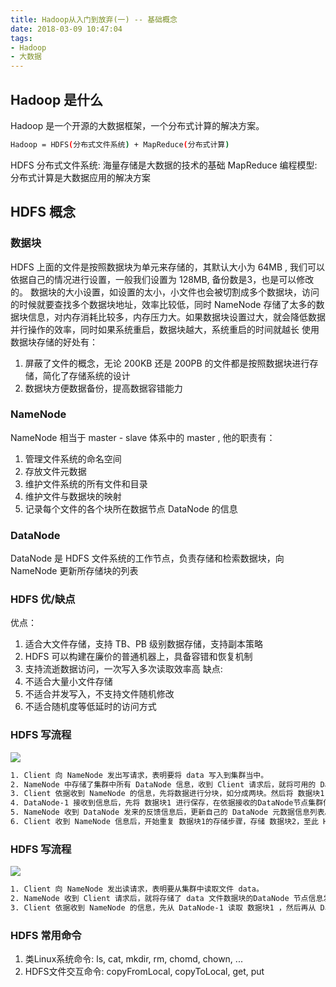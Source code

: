 ```yaml
---
title: Hadoop从入门到放弃(一) -- 基础概念
date: 2018-03-09 10:47:04
tags:
- Hadoop
- 大数据
---
```


## Hadoop 是什么
Hadoop 是一个开源的大数据框架，一个分布式计算的解决方案。
``` bash
Hadoop = HDFS(分布式文件系统) + MapReduce(分布式计算)
```
HDFS 分布式文件系统: 海量存储是大数据的技术的基础
MapReduce 编程模型: 分布式计算是大数据应用的解决方案

## HDFS 概念

### 数据块
HDFS 上面的文件是按照数据块为单元来存储的，其默认大小为 64MB , 我们可以依据自己的情况进行设置，一般我们设置为 128MB, 备份数是3，也是可以修改的。
数据块的大小设置，如设置的太小，小文件也会被切割成多个数据块，访问的时候就要查找多个数据块地址，效率比较低，同时 NameNode 存储了太多的数据块信息，对内存消耗比较多，内存压力大。如果数据块设置过大，就会降低数据并行操作的效率，同时如果系统重启，数据块越大，系统重启的时间就越长
使用数据块存储的好处有：
1. 屏蔽了文件的概念，无论 200KB 还是 200PB 的文件都是按照数据块进行存储，简化了存储系统的设计
2. 数据块方便数据备份，提高数据容错能力

### NameNode
NameNode 相当于 master - slave 体系中的 master , 他的职责有：
1. 管理文件系统的命名空间
2. 存放文件元数据
3. 维护文件系统的所有文件和目录
4. 维护文件与数据块的映射
5. 记录每个文件的各个块所在数据节点 DataNode 的信息

### DataNode
DataNode 是 HDFS 文件系统的工作节点，负责存储和检索数据块，向 NameNode 更新所存储块的列表

### HDFS 优/缺点
优点：
1. 适合大文件存储，支持 TB、PB 级别数据存储，支持副本策略
2. HDFS 可以构建在廉价的普通机器上，具备容错和恢复机制
3. 支持流逝数据访问，一次写入多次读取效率高
缺点:
1. 不适合大量小文件存储
2. 不适合并发写入，不支持文件随机修改
3. 不适合随机度等低延时的访问方式

### HDFS 写流程
![](/post_imgs/hdfs_write_process.jpg)
``` bash
1. Client 向 NameNode 发出写请求，表明要将 data 写入到集群当中。
2. NameNode 中存储了集群中所有 DataNode 信息，收到 Client 请求后，就将可用的 DataNode 信息发送给Client
3. Client 依据收到 NameNode 的信息，先将数据进行分块，如分成两块。然后将 数据块1 和 从NameNode接收到的 DataNode所有节点信息，都发送给 DataNode-1
4. DataNode-1 接收到信息后，先将 数据块1 进行保存，在依据接收的DataNode节点集群信息，将 数据块1 备份到 DataNode-2 和 DataNode-3。 当 DataNode-1，DataNode-2，DataNode-3 完成 数据块1 存储之后，反馈给 NameNode
5. NameNode 收到 DataNode 发来的反馈信息后，更新自己的 DataNode 元数据信息列表。然后告诉 Client 数据块1 已经存储好了，可以存储后面的数据块了
6. Client 收到 NameNode 信息后，开始重复 数据块1的存储步骤，存储 数据块2，至此 HDFS 写数据流程结束
```

### HDFS 写流程
![](/post_imgs/hdfs_read_process.jpg)
``` bash
1. Client 向 NameNode 发出读请求，表明要从集群中读取文件 data。
2. NameNode 收到 Client 请求后，就将存储了 data 文件数据块的DataNode 节点信息发送给 Client，如上图，DataNode-1 存储了 数据块1，DataNode-2 存储了 数据块2，DataNode-3 存储了 数据块1 和 数据块2
3. Client 依据收到 NameNode 的信息，先从 DataNode-1 读取 数据块1 ，然后再从 DataNode-2 读取 数据块2，如果 DataNode-2 宕机，Client 就会向 DataNode-3 读取 数据块2， 至此 HDFS 读数据流程结束
```

### HDFS 常用命令
1. 类Linux系统命令: ls, cat, mkdir, rm, chomd, chown, ...
2. HDFS文件交互命令: copyFromLocal, copyToLocal, get, put